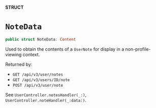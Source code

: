 **STRUCT**

# `NoteData`

```swift
public struct NoteData: Content
```

Used to obtain the contents of a `UserNote` for display in a non-profile-viewing context.

Returned by:
* `GET /api/v3/user/notes`
* `GET /api/v3/users/ID/note`
* `POST /api/v3/user/note`

See `UserController.notesHandler(_:)`, `UserController.noteHandler(_:data:)`.
